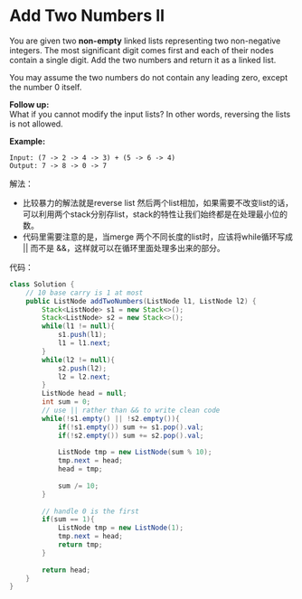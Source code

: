 # Add Two Numbers II

You are given two **non-empty** linked lists representing two non-negative integers. The most significant digit comes first and each of their nodes contain a single digit. Add the two numbers and return it as a linked list.

You may assume the two numbers do not contain any leading zero, except the number 0 itself.

**Follow up:**  
What if you cannot modify the input lists? In other words, reversing the lists is not allowed.

**Example:**

```text
Input: (7 -> 2 -> 4 -> 3) + (5 -> 6 -> 4)
Output: 7 -> 8 -> 0 -> 7
```

解法：

* 比较暴力的解法就是reverse list 然后两个list相加，如果需要不改变list的话，可以利用两个stack分别存list，stack的特性让我们始终都是在处理最小位的数。
* 代码里需要注意的是，当merge 两个不同长度的list时，应该将while循环写成 \|\| 而不是 &&，这样就可以在循环里面处理多出来的部分。

代码：

```java
class Solution {
    // 10 base carry is 1 at most
    public ListNode addTwoNumbers(ListNode l1, ListNode l2) {
        Stack<ListNode> s1 = new Stack<>();
        Stack<ListNode> s2 = new Stack<>();
        while(l1 != null){
            s1.push(l1);
            l1 = l1.next;
        }
        while(l2 != null){
            s2.push(l2);
            l2 = l2.next; 
        }
        ListNode head = null;
        int sum = 0;
        // use || rather than && to write clean code
        while(!s1.empty() || !s2.empty()){
            if(!s1.empty()) sum += s1.pop().val;
            if(!s2.empty()) sum += s2.pop().val;
            
            ListNode tmp = new ListNode(sum % 10);
            tmp.next = head;
            head = tmp;
            
            sum /= 10;
        }
        
        // handle 0 is the first
        if(sum == 1){
            ListNode tmp = new ListNode(1);
            tmp.next = head;
            return tmp;
        }
        
        return head;
    }
}
```




